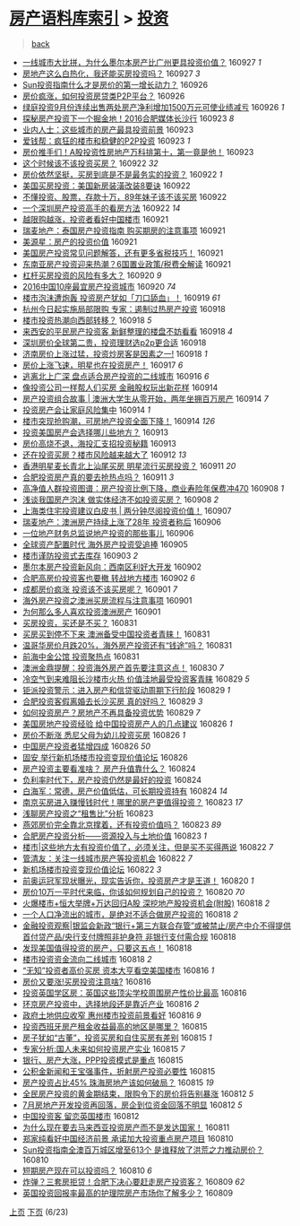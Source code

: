 [房产语料库索引](../../README.md)  > [投资](投资.md)
====
> [back](../README.md)

- [一线城市大比拼，为什么墨尔本房产比广州更具投资价值？](http://jkwz.applinzi.com/ittc/6882581228938593285.html#%E4%B8%80%E7%BA%BF%E5%9F%8E%E5%B8%82%E5%A4%A7%E6%AF%94%E6%8B%BC%EF%BC%8C%E4%B8%BA%E4%BB%80%E4%B9%88%E5%A2%A8%E5%B0%94%E6%9C%AC%E6%88%BF%E4%BA%A7%E6%AF%94%E5%B9%BF%E5%B7%9E%E6%9B%B4%E5%85%B7%E6%8A%95%E8%B5%84%E4%BB%B7%E5%80%BC%EF%BC%9F) 160927 *1* 
- [房地产这么白热化，我还能买房投资吗？](http://jkwz.applinzi.com/ittc/6882441461815051268.html#%E6%88%BF%E5%9C%B0%E4%BA%A7%E8%BF%99%E4%B9%88%E7%99%BD%E7%83%AD%E5%8C%96%EF%BC%8C%E6%88%91%E8%BF%98%E8%83%BD%E4%B9%B0%E6%88%BF%E6%8A%95%E8%B5%84%E5%90%97%EF%BC%9F) 160927 *3* 
- [Sun投资指南什么才是房价的第一增长动力？](http://jkwz.applinzi.com/ittc/6882215476737868804.html#Sun%E6%8A%95%E8%B5%84%E6%8C%87%E5%8D%97%E4%BB%80%E4%B9%88%E6%89%8D%E6%98%AF%E6%88%BF%E4%BB%B7%E7%9A%84%E7%AC%AC%E4%B8%80%E5%A2%9E%E9%95%BF%E5%8A%A8%E5%8A%9B%EF%BC%9F) 160926  
- [房价疯涨，如何投资房贷类P2P平台？](http://jkwz.applinzi.com/ittc/6882100355130721284.html#%E6%88%BF%E4%BB%B7%E7%96%AF%E6%B6%A8%EF%BC%8C%E5%A6%82%E4%BD%95%E6%8A%95%E8%B5%84%E6%88%BF%E8%B4%B7%E7%B1%BBP2P%E5%B9%B3%E5%8F%B0%EF%BC%9F) 160926  
- [绿庭投资9月份连续出售两处房产净利增加1500万元可使业绩减亏](http://jkwz.applinzi.com/ittc/6881992219220771845.html#%E7%BB%BF%E5%BA%AD%E6%8A%95%E8%B5%849%E6%9C%88%E4%BB%BD%E8%BF%9E%E7%BB%AD%E5%87%BA%E5%94%AE%E4%B8%A4%E5%A4%84%E6%88%BF%E4%BA%A7%E5%87%80%E5%88%A9%E5%A2%9E%E5%8A%A01500%E4%B8%87%E5%85%83%E5%8F%AF%E4%BD%BF%E4%B8%9A%E7%BB%A9%E5%87%8F%E4%BA%8F) 160926 *1* 
- [探秘房产投资下一个掘金地！2016合肥媒体长沙行](http://jkwz.applinzi.com/ittc/6881167237376902149.html#%E6%8E%A2%E7%A7%98%E6%88%BF%E4%BA%A7%E6%8A%95%E8%B5%84%E4%B8%8B%E4%B8%80%E4%B8%AA%E6%8E%98%E9%87%91%E5%9C%B0%EF%BC%812016%E5%90%88%E8%82%A5%E5%AA%92%E4%BD%93%E9%95%BF%E6%B2%99%E8%A1%8C) 160923 *8* 
- [业内人士：这些城市的房产最具投资前景](http://jkwz.applinzi.com/ittc/6881128070882264069.html#%E4%B8%9A%E5%86%85%E4%BA%BA%E5%A3%AB%EF%BC%9A%E8%BF%99%E4%BA%9B%E5%9F%8E%E5%B8%82%E7%9A%84%E6%88%BF%E4%BA%A7%E6%9C%80%E5%85%B7%E6%8A%95%E8%B5%84%E5%89%8D%E6%99%AF) 160923  
- [爱钱帮：疯狂的楼市和稳健的P2P投资](http://jkwz.applinzi.com/ittc/6881008857307939844.html#%E7%88%B1%E9%92%B1%E5%B8%AE%EF%BC%9A%E7%96%AF%E7%8B%82%E7%9A%84%E6%A5%BC%E5%B8%82%E5%92%8C%E7%A8%B3%E5%81%A5%E7%9A%84P2P%E6%8A%95%E8%B5%84) 160923 *1* 
- [房价推手们！A股投资性房地产万科排第十，第一竟是他！](http://jkwz.applinzi.com/ittc/6881008656379806724.html#%E6%88%BF%E4%BB%B7%E6%8E%A8%E6%89%8B%E4%BB%AC%EF%BC%81A%E8%82%A1%E6%8A%95%E8%B5%84%E6%80%A7%E6%88%BF%E5%9C%B0%E4%BA%A7%E4%B8%87%E7%A7%91%E6%8E%92%E7%AC%AC%E5%8D%81%EF%BC%8C%E7%AC%AC%E4%B8%80%E7%AB%9F%E6%98%AF%E4%BB%96%EF%BC%81) 160923  
- [这个时候该不该投资买房？](http://jkwz.applinzi.com/ittc/6880768774747194372.html#%E8%BF%99%E4%B8%AA%E6%97%B6%E5%80%99%E8%AF%A5%E4%B8%8D%E8%AF%A5%E6%8A%95%E8%B5%84%E4%B9%B0%E6%88%BF%EF%BC%9F) 160922 *32* 
- [房价依然坚挺，买房到底是不是最务实的投资？](http://jkwz.applinzi.com/ittc/6880729845633385476.html#%E6%88%BF%E4%BB%B7%E4%BE%9D%E7%84%B6%E5%9D%9A%E6%8C%BA%EF%BC%8C%E4%B9%B0%E6%88%BF%E5%88%B0%E5%BA%95%E6%98%AF%E4%B8%8D%E6%98%AF%E6%9C%80%E5%8A%A1%E5%AE%9E%E7%9A%84%E6%8A%95%E8%B5%84%EF%BC%9F) 160922 *1* 
- [美国买房投资：美国新房装潢改装8要诀](http://jkwz.applinzi.com/ittc/6880714921909683205.html#%E7%BE%8E%E5%9B%BD%E4%B9%B0%E6%88%BF%E6%8A%95%E8%B5%84%EF%BC%9A%E7%BE%8E%E5%9B%BD%E6%96%B0%E6%88%BF%E8%A3%85%E6%BD%A2%E6%94%B9%E8%A3%858%E8%A6%81%E8%AF%80) 160922  
- [不懂投资、股票，存款十万，89年妹子该不该买房](http://jkwz.applinzi.com/ittc/6880708568235377669.html#%E4%B8%8D%E6%87%82%E6%8A%95%E8%B5%84%E3%80%81%E8%82%A1%E7%A5%A8%EF%BC%8C%E5%AD%98%E6%AC%BE%E5%8D%81%E4%B8%87%EF%BC%8C89%E5%B9%B4%E5%A6%B9%E5%AD%90%E8%AF%A5%E4%B8%8D%E8%AF%A5%E4%B9%B0%E6%88%BF) 160922  
- [一个深圳房产投资高手的看房方法](http://jkwz.applinzi.com/ittc/6880625755104478213.html#%E4%B8%80%E4%B8%AA%E6%B7%B1%E5%9C%B3%E6%88%BF%E4%BA%A7%E6%8A%95%E8%B5%84%E9%AB%98%E6%89%8B%E7%9A%84%E7%9C%8B%E6%88%BF%E6%96%B9%E6%B3%95) 160922 *14* 
- [越限购越涨，投资者看好中国楼市](http://jkwz.applinzi.com/ittc/6880443886656291845.html#%E8%B6%8A%E9%99%90%E8%B4%AD%E8%B6%8A%E6%B6%A8%EF%BC%8C%E6%8A%95%E8%B5%84%E8%80%85%E7%9C%8B%E5%A5%BD%E4%B8%AD%E5%9B%BD%E6%A5%BC%E5%B8%82) 160921  
- [瑞麦地产：泰国房产投资指南 购买期房的注意事项](http://jkwz.applinzi.com/ittc/6880351290143540229.html#%E7%91%9E%E9%BA%A6%E5%9C%B0%E4%BA%A7%EF%BC%9A%E6%B3%B0%E5%9B%BD%E6%88%BF%E4%BA%A7%E6%8A%95%E8%B5%84%E6%8C%87%E5%8D%97+%E8%B4%AD%E4%B9%B0%E6%9C%9F%E6%88%BF%E7%9A%84%E6%B3%A8%E6%84%8F%E4%BA%8B%E9%A1%B9) 160921  
- [美源星：房产的投资价值](http://jkwz.applinzi.com/ittc/6880343441111778309.html#%E7%BE%8E%E6%BA%90%E6%98%9F%EF%BC%9A%E6%88%BF%E4%BA%A7%E7%9A%84%E6%8A%95%E8%B5%84%E4%BB%B7%E5%80%BC) 160921  
- [美国房产投资常见问题解答，还有更多省税技巧！](http://jkwz.applinzi.com/ittc/6880334632561673220.html#%E7%BE%8E%E5%9B%BD%E6%88%BF%E4%BA%A7%E6%8A%95%E8%B5%84%E5%B8%B8%E8%A7%81%E9%97%AE%E9%A2%98%E8%A7%A3%E7%AD%94%EF%BC%8C%E8%BF%98%E6%9C%89%E6%9B%B4%E5%A4%9A%E7%9C%81%E7%A8%8E%E6%8A%80%E5%B7%A7%EF%BC%81) 160921  
- [东南亚房产投资迎来热潮？6国置业政策/税费全解读](http://jkwz.applinzi.com/ittc/6880242224482223109.html#%E4%B8%9C%E5%8D%97%E4%BA%9A%E6%88%BF%E4%BA%A7%E6%8A%95%E8%B5%84%E8%BF%8E%E6%9D%A5%E7%83%AD%E6%BD%AE%EF%BC%9F6%E5%9B%BD%E7%BD%AE%E4%B8%9A%E6%94%BF%E7%AD%96%2F%E7%A8%8E%E8%B4%B9%E5%85%A8%E8%A7%A3%E8%AF%BB) 160921  
- [杠杆买房投资的风险有多大？](http://jkwz.applinzi.com/ittc/6880047531014226949.html#%E6%9D%A0%E6%9D%86%E4%B9%B0%E6%88%BF%E6%8A%95%E8%B5%84%E7%9A%84%E9%A3%8E%E9%99%A9%E6%9C%89%E5%A4%9A%E5%A4%A7%EF%BC%9F) 160920 *9* 
- [2016中国10座最宜房产投资城市](http://jkwz.applinzi.com/ittc/6879947635506562053.html#2016%E4%B8%AD%E5%9B%BD10%E5%BA%A7%E6%9C%80%E5%AE%9C%E6%88%BF%E4%BA%A7%E6%8A%95%E8%B5%84%E5%9F%8E%E5%B8%82) 160920 *74* 
- [楼市泡沬遭炮轰 投资房产犹如「刀口舔血」！](http://jkwz.applinzi.com/ittc/6878090603035886596.html#%E6%A5%BC%E5%B8%82%E6%B3%A1%E6%B2%AC%E9%81%AD%E7%82%AE%E8%BD%B0+%E6%8A%95%E8%B5%84%E6%88%BF%E4%BA%A7%E7%8A%B9%E5%A6%82%E3%80%8C%E5%88%80%E5%8F%A3%E8%88%94%E8%A1%80%E3%80%8D%EF%BC%81) 160919 *61* 
- [杭州今日起实施局部限购 专家：遏制过热房产投资](http://jkwz.applinzi.com/ittc/6879264514683438084.html#%E6%9D%AD%E5%B7%9E%E4%BB%8A%E6%97%A5%E8%B5%B7%E5%AE%9E%E6%96%BD%E5%B1%80%E9%83%A8%E9%99%90%E8%B4%AD+%E4%B8%93%E5%AE%B6%EF%BC%9A%E9%81%8F%E5%88%B6%E8%BF%87%E7%83%AD%E6%88%BF%E4%BA%A7%E6%8A%95%E8%B5%84) 160918  
- [楼市投资热潮向西部转移？](http://jkwz.applinzi.com/ittc/6879258357457748996.html#%E6%A5%BC%E5%B8%82%E6%8A%95%E8%B5%84%E7%83%AD%E6%BD%AE%E5%90%91%E8%A5%BF%E9%83%A8%E8%BD%AC%E7%A7%BB%EF%BC%9F) 160918 *5* 
- [来西安的平民房产投资客 新鲜整理的楼盘不妨看看](http://jkwz.applinzi.com/ittc/6879248214510797828.html#%E6%9D%A5%E8%A5%BF%E5%AE%89%E7%9A%84%E5%B9%B3%E6%B0%91%E6%88%BF%E4%BA%A7%E6%8A%95%E8%B5%84%E5%AE%A2+%E6%96%B0%E9%B2%9C%E6%95%B4%E7%90%86%E7%9A%84%E6%A5%BC%E7%9B%98%E4%B8%8D%E5%A6%A8%E7%9C%8B%E7%9C%8B) 160918 *4* 
- [深圳房价全球第二贵，投资理财选p2p更合适](http://jkwz.applinzi.com/ittc/6879202098616468485.html#%E6%B7%B1%E5%9C%B3%E6%88%BF%E4%BB%B7%E5%85%A8%E7%90%83%E7%AC%AC%E4%BA%8C%E8%B4%B5%EF%BC%8C%E6%8A%95%E8%B5%84%E7%90%86%E8%B4%A2%E9%80%89p2p%E6%9B%B4%E5%90%88%E9%80%82) 160918  
- [济南房价上涨过猛，投资炒房客是因素之一!](http://jkwz.applinzi.com/ittc/6879129359494939652.html#%E6%B5%8E%E5%8D%97%E6%88%BF%E4%BB%B7%E4%B8%8A%E6%B6%A8%E8%BF%87%E7%8C%9B%EF%BC%8C%E6%8A%95%E8%B5%84%E7%82%92%E6%88%BF%E5%AE%A2%E6%98%AF%E5%9B%A0%E7%B4%A0%E4%B9%8B%E4%B8%80%21) 160918 *1* 
- [房价上涨飞速，明星也在投资房产！](http://jkwz.applinzi.com/ittc/6878855352963040260.html#%E6%88%BF%E4%BB%B7%E4%B8%8A%E6%B6%A8%E9%A3%9E%E9%80%9F%EF%BC%8C%E6%98%8E%E6%98%9F%E4%B9%9F%E5%9C%A8%E6%8A%95%E8%B5%84%E6%88%BF%E4%BA%A7%EF%BC%81) 160917 *6* 
- [逃离北上广深 盘点适合房产投资的二线城市](http://jkwz.applinzi.com/ittc/6878555815480394756.html#%E9%80%83%E7%A6%BB%E5%8C%97%E4%B8%8A%E5%B9%BF%E6%B7%B1+%E7%9B%98%E7%82%B9%E9%80%82%E5%90%88%E6%88%BF%E4%BA%A7%E6%8A%95%E8%B5%84%E7%9A%84%E4%BA%8C%E7%BA%BF%E5%9F%8E%E5%B8%82) 160916 *6* 
- [像投资公司一样帮人们买房  金融股权玩出新花样](http://jkwz.applinzi.com/ittc/6877746824818983941.html#%E5%83%8F%E6%8A%95%E8%B5%84%E5%85%AC%E5%8F%B8%E4%B8%80%E6%A0%B7%E5%B8%AE%E4%BA%BA%E4%BB%AC%E4%B9%B0%E6%88%BF++%E9%87%91%E8%9E%8D%E8%82%A1%E6%9D%83%E7%8E%A9%E5%87%BA%E6%96%B0%E8%8A%B1%E6%A0%B7) 160914  
- [房产投资组合故事 | 澳洲大学生从零开始，两年坐拥百万房产](http://jkwz.applinzi.com/ittc/6877705691002831877.html#%E6%88%BF%E4%BA%A7%E6%8A%95%E8%B5%84%E7%BB%84%E5%90%88%E6%95%85%E4%BA%8B+%7C+%E6%BE%B3%E6%B4%B2%E5%A4%A7%E5%AD%A6%E7%94%9F%E4%BB%8E%E9%9B%B6%E5%BC%80%E5%A7%8B%EF%BC%8C%E4%B8%A4%E5%B9%B4%E5%9D%90%E6%8B%A5%E7%99%BE%E4%B8%87%E6%88%BF%E4%BA%A7) 160914 *7* 
- [投资房产会让家庭风险集中](http://jkwz.applinzi.com/ittc/6877589664524928004.html#%E6%8A%95%E8%B5%84%E6%88%BF%E4%BA%A7%E4%BC%9A%E8%AE%A9%E5%AE%B6%E5%BA%AD%E9%A3%8E%E9%99%A9%E9%9B%86%E4%B8%AD) 160914 *1* 
- [楼市突现抢购潮，可房地产投资全面下降！](http://jkwz.applinzi.com/ittc/6877605315817767941.html#%E6%A5%BC%E5%B8%82%E7%AA%81%E7%8E%B0%E6%8A%A2%E8%B4%AD%E6%BD%AE%EF%BC%8C%E5%8F%AF%E6%88%BF%E5%9C%B0%E4%BA%A7%E6%8A%95%E8%B5%84%E5%85%A8%E9%9D%A2%E4%B8%8B%E9%99%8D%EF%BC%81) 160914 *126* 
- [投资美国房产会选择哪儿些地方？](http://jkwz.applinzi.com/ittc/6877367112389100549.html#%E6%8A%95%E8%B5%84%E7%BE%8E%E5%9B%BD%E6%88%BF%E4%BA%A7%E4%BC%9A%E9%80%89%E6%8B%A9%E5%93%AA%E5%84%BF%E4%BA%9B%E5%9C%B0%E6%96%B9%EF%BC%9F) 160913  
- [房价高烧不退，海投汇支招投资秘籍](http://jkwz.applinzi.com/ittc/6877291370556949509.html#%E6%88%BF%E4%BB%B7%E9%AB%98%E7%83%A7%E4%B8%8D%E9%80%80%EF%BC%8C%E6%B5%B7%E6%8A%95%E6%B1%87%E6%94%AF%E6%8B%9B%E6%8A%95%E8%B5%84%E7%A7%98%E7%B1%8D) 160913  
- [还在投资买房？楼市风险越来越大了](http://jkwz.applinzi.com/ittc/6877042837035680773.html#%E8%BF%98%E5%9C%A8%E6%8A%95%E8%B5%84%E4%B9%B0%E6%88%BF%EF%BC%9F%E6%A5%BC%E5%B8%82%E9%A3%8E%E9%99%A9%E8%B6%8A%E6%9D%A5%E8%B6%8A%E5%A4%A7%E4%BA%86) 160912 *13* 
- [香港明星麦长青北上汕尾买房 明星流行买房投资？](http://jkwz.applinzi.com/ittc/6876710518882042884.html#%E9%A6%99%E6%B8%AF%E6%98%8E%E6%98%9F%E9%BA%A6%E9%95%BF%E9%9D%92%E5%8C%97%E4%B8%8A%E6%B1%95%E5%B0%BE%E4%B9%B0%E6%88%BF+%E6%98%8E%E6%98%9F%E6%B5%81%E8%A1%8C%E4%B9%B0%E6%88%BF%E6%8A%95%E8%B5%84%EF%BC%9F) 160911 *20* 
- [合肥投资房产真的要去抢热点吗？](http://jkwz.applinzi.com/ittc/6876316843211490309.html#%E5%90%88%E8%82%A5%E6%8A%95%E8%B5%84%E6%88%BF%E4%BA%A7%E7%9C%9F%E7%9A%84%E8%A6%81%E5%8E%BB%E6%8A%A2%E7%83%AD%E7%82%B9%E5%90%97%EF%BC%9F) 160911 *3* 
- [高净值人群投资图谱：房产投资比例下降，商业寿险年保费冲470](http://jkwz.applinzi.com/ittc/6875460008304706565.html#%E9%AB%98%E5%87%80%E5%80%BC%E4%BA%BA%E7%BE%A4%E6%8A%95%E8%B5%84%E5%9B%BE%E8%B0%B1%EF%BC%9A%E6%88%BF%E4%BA%A7%E6%8A%95%E8%B5%84%E6%AF%94%E4%BE%8B%E4%B8%8B%E9%99%8D%EF%BC%8C%E5%95%86%E4%B8%9A%E5%AF%BF%E9%99%A9%E5%B9%B4%E4%BF%9D%E8%B4%B9%E5%86%B2470) 160908 *1* 
- [浅谈我国房产泡沫 做实体经济不如投资买房？](http://jkwz.applinzi.com/ittc/6875415029549106180.html#%E6%B5%85%E8%B0%88%E6%88%91%E5%9B%BD%E6%88%BF%E4%BA%A7%E6%B3%A1%E6%B2%AB+%E5%81%9A%E5%AE%9E%E4%BD%93%E7%BB%8F%E6%B5%8E%E4%B8%8D%E5%A6%82%E6%8A%95%E8%B5%84%E4%B9%B0%E6%88%BF%EF%BC%9F) 160908 *2* 
- [上海类住宅投资建议白皮书 | 两分钟尽阅投资价值！](http://jkwz.applinzi.com/ittc/6875235493092000773.html#%E4%B8%8A%E6%B5%B7%E7%B1%BB%E4%BD%8F%E5%AE%85%E6%8A%95%E8%B5%84%E5%BB%BA%E8%AE%AE%E7%99%BD%E7%9A%AE%E4%B9%A6+%7C+%E4%B8%A4%E5%88%86%E9%92%9F%E5%B0%BD%E9%98%85%E6%8A%95%E8%B5%84%E4%BB%B7%E5%80%BC%EF%BC%81) 160907  
- [瑞麦地产：澳洲房产持续上涨了28年 投资者称后](http://jkwz.applinzi.com/ittc/6874781993191080964.html#%E7%91%9E%E9%BA%A6%E5%9C%B0%E4%BA%A7%EF%BC%9A%E6%BE%B3%E6%B4%B2%E6%88%BF%E4%BA%A7%E6%8C%81%E7%BB%AD%E4%B8%8A%E6%B6%A8%E4%BA%8628%E5%B9%B4+%E6%8A%95%E8%B5%84%E8%80%85%E7%A7%B0%E5%90%8E) 160906  
- [一位地产财务总监说地产投资的那些事儿](http://jkwz.applinzi.com/ittc/6874696891446592517.html#%E4%B8%80%E4%BD%8D%E5%9C%B0%E4%BA%A7%E8%B4%A2%E5%8A%A1%E6%80%BB%E7%9B%91%E8%AF%B4%E5%9C%B0%E4%BA%A7%E6%8A%95%E8%B5%84%E7%9A%84%E9%82%A3%E4%BA%9B%E4%BA%8B%E5%84%BF) 160906  
- [全球资产配置时代 海外房产投资受追捧](http://jkwz.applinzi.com/ittc/6874429356235031557.html#%E5%85%A8%E7%90%83%E8%B5%84%E4%BA%A7%E9%85%8D%E7%BD%AE%E6%97%B6%E4%BB%A3+%E6%B5%B7%E5%A4%96%E6%88%BF%E4%BA%A7%E6%8A%95%E8%B5%84%E5%8F%97%E8%BF%BD%E6%8D%A7) 160905  
- [楼市谨防投资式去库存](http://jkwz.applinzi.com/ittc/6873358755252667397.html#%E6%A5%BC%E5%B8%82%E8%B0%A8%E9%98%B2%E6%8A%95%E8%B5%84%E5%BC%8F%E5%8E%BB%E5%BA%93%E5%AD%98) 160903 *2* 
- [墨尔本房产投资新风向：西南区利好大开发](http://jkwz.applinzi.com/ittc/6873209769380283396.html#%E5%A2%A8%E5%B0%94%E6%9C%AC%E6%88%BF%E4%BA%A7%E6%8A%95%E8%B5%84%E6%96%B0%E9%A3%8E%E5%90%91%EF%BC%9A%E8%A5%BF%E5%8D%97%E5%8C%BA%E5%88%A9%E5%A5%BD%E5%A4%A7%E5%BC%80%E5%8F%91) 160902  
- [合肥高房价投资客也要撤 转战地方楼市](http://jkwz.applinzi.com/ittc/6873183836128674820.html#%E5%90%88%E8%82%A5%E9%AB%98%E6%88%BF%E4%BB%B7%E6%8A%95%E8%B5%84%E5%AE%A2%E4%B9%9F%E8%A6%81%E6%92%A4+%E8%BD%AC%E6%88%98%E5%9C%B0%E6%96%B9%E6%A5%BC%E5%B8%82) 160902 *6* 
- [成都房价疯涨 投资该不该买房呢？](http://jkwz.applinzi.com/ittc/6872916335020999685.html#%E6%88%90%E9%83%BD%E6%88%BF%E4%BB%B7%E7%96%AF%E6%B6%A8+%E6%8A%95%E8%B5%84%E8%AF%A5%E4%B8%8D%E8%AF%A5%E4%B9%B0%E6%88%BF%E5%91%A2%EF%BC%9F) 160901 *7* 
- [海外房产投资之澳洲买房流程与注意事项](http://jkwz.applinzi.com/ittc/6872911890216387589.html#%E6%B5%B7%E5%A4%96%E6%88%BF%E4%BA%A7%E6%8A%95%E8%B5%84%E4%B9%8B%E6%BE%B3%E6%B4%B2%E4%B9%B0%E6%88%BF%E6%B5%81%E7%A8%8B%E4%B8%8E%E6%B3%A8%E6%84%8F%E4%BA%8B%E9%A1%B9) 160901  
- [为何那么多人喜欢投资澳洲房产](http://jkwz.applinzi.com/ittc/6872865500379481092.html#%E4%B8%BA%E4%BD%95%E9%82%A3%E4%B9%88%E5%A4%9A%E4%BA%BA%E5%96%9C%E6%AC%A2%E6%8A%95%E8%B5%84%E6%BE%B3%E6%B4%B2%E6%88%BF%E4%BA%A7) 160901  
- [买房投资，买还是不买？](http://jkwz.applinzi.com/ittc/6872574847699387397.html#%E4%B9%B0%E6%88%BF%E6%8A%95%E8%B5%84%EF%BC%8C%E4%B9%B0%E8%BF%98%E6%98%AF%E4%B8%8D%E4%B9%B0%EF%BC%9F) 160831  
- [买房买到停不下来 澳洲备受中国投资者青睐！](http://jkwz.applinzi.com/ittc/6872543343699035141.html#%E4%B9%B0%E6%88%BF%E4%B9%B0%E5%88%B0%E5%81%9C%E4%B8%8D%E4%B8%8B%E6%9D%A5+%E6%BE%B3%E6%B4%B2%E5%A4%87%E5%8F%97%E4%B8%AD%E5%9B%BD%E6%8A%95%E8%B5%84%E8%80%85%E9%9D%92%E7%9D%90%EF%BC%81) 160831  
- [温哥华房价月跌20%，海外房产投资还有“钱途”吗？](http://jkwz.applinzi.com/ittc/6872528859320288261.html#%E6%B8%A9%E5%93%A5%E5%8D%8E%E6%88%BF%E4%BB%B7%E6%9C%88%E8%B7%8C20%25%EF%BC%8C%E6%B5%B7%E5%A4%96%E6%88%BF%E4%BA%A7%E6%8A%95%E8%B5%84%E8%BF%98%E6%9C%89%E2%80%9C%E9%92%B1%E9%80%94%E2%80%9D%E5%90%97%EF%BC%9F) 160831  
- [前海中金公馆 投资聚热点](http://jkwz.applinzi.com/ittc/6872442972595028997.html#%E5%89%8D%E6%B5%B7%E4%B8%AD%E9%87%91%E5%85%AC%E9%A6%86+%E6%8A%95%E8%B5%84%E8%81%9A%E7%83%AD%E7%82%B9) 160831  
- [澳洲金鼎提醒：投资海外房产首先要注意这点！](http://jkwz.applinzi.com/ittc/6872210131500139524.html#%E6%BE%B3%E6%B4%B2%E9%87%91%E9%BC%8E%E6%8F%90%E9%86%92%EF%BC%9A%E6%8A%95%E8%B5%84%E6%B5%B7%E5%A4%96%E6%88%BF%E4%BA%A7%E9%A6%96%E5%85%88%E8%A6%81%E6%B3%A8%E6%84%8F%E8%BF%99%E7%82%B9%EF%BC%81) 160830 *7* 
- [冷空气到来难阻长沙楼市火热 价值洼地最受投资客青睐](http://jkwz.applinzi.com/ittc/6871808089166185476.html#%E5%86%B7%E7%A9%BA%E6%B0%94%E5%88%B0%E6%9D%A5%E9%9A%BE%E9%98%BB%E9%95%BF%E6%B2%99%E6%A5%BC%E5%B8%82%E7%81%AB%E7%83%AD+%E4%BB%B7%E5%80%BC%E6%B4%BC%E5%9C%B0%E6%9C%80%E5%8F%97%E6%8A%95%E8%B5%84%E5%AE%A2%E9%9D%92%E7%9D%90) 160829 *5* 
- [钜派投资警示：进入房产和信贷驱动周期下行阶段](http://jkwz.applinzi.com/ittc/6871787229864788996.html#%E9%92%9C%E6%B4%BE%E6%8A%95%E8%B5%84%E8%AD%A6%E7%A4%BA%EF%BC%9A%E8%BF%9B%E5%85%A5%E6%88%BF%E4%BA%A7%E5%92%8C%E4%BF%A1%E8%B4%B7%E9%A9%B1%E5%8A%A8%E5%91%A8%E6%9C%9F%E4%B8%8B%E8%A1%8C%E9%98%B6%E6%AE%B5) 160829 *1* 
- [合肥投资客假离婚去长沙买房 真的好吗？](http://jkwz.applinzi.com/ittc/6871728899834250245.html#%E5%90%88%E8%82%A5%E6%8A%95%E8%B5%84%E5%AE%A2%E5%81%87%E7%A6%BB%E5%A9%9A%E5%8E%BB%E9%95%BF%E6%B2%99%E4%B9%B0%E6%88%BF+%E7%9C%9F%E7%9A%84%E5%A5%BD%E5%90%97%EF%BC%9F) 160829 *3* 
- [如何投资房产？房地产不再具备投资优势](http://jkwz.applinzi.com/ittc/6871718723915875333.html#%E5%A6%82%E4%BD%95%E6%8A%95%E8%B5%84%E6%88%BF%E4%BA%A7%EF%BC%9F%E6%88%BF%E5%9C%B0%E4%BA%A7%E4%B8%8D%E5%86%8D%E5%85%B7%E5%A4%87%E6%8A%95%E8%B5%84%E4%BC%98%E5%8A%BF) 160829 *7* 
- [美国房地产投资经验 给中国投资房产人的几点建议](http://jkwz.applinzi.com/ittc/6870674036383826948.html#%E7%BE%8E%E5%9B%BD%E6%88%BF%E5%9C%B0%E4%BA%A7%E6%8A%95%E8%B5%84%E7%BB%8F%E9%AA%8C+%E7%BB%99%E4%B8%AD%E5%9B%BD%E6%8A%95%E8%B5%84%E6%88%BF%E4%BA%A7%E4%BA%BA%E7%9A%84%E5%87%A0%E7%82%B9%E5%BB%BA%E8%AE%AE) 160826 *1* 
- [房价不断涨 悉尼父母为幼儿投资买房](http://jkwz.applinzi.com/ittc/6870675103800624132.html#%E6%88%BF%E4%BB%B7%E4%B8%8D%E6%96%AD%E6%B6%A8+%E6%82%89%E5%B0%BC%E7%88%B6%E6%AF%8D%E4%B8%BA%E5%B9%BC%E5%84%BF%E6%8A%95%E8%B5%84%E4%B9%B0%E6%88%BF) 160826 *1* 
- [中国房产投资者猛增四成](http://jkwz.applinzi.com/ittc/6870555787314856964.html#%E4%B8%AD%E5%9B%BD%E6%88%BF%E4%BA%A7%E6%8A%95%E8%B5%84%E8%80%85%E7%8C%9B%E5%A2%9E%E5%9B%9B%E6%88%90) 160826 *50* 
- [固安 举行新机场楼市投资变现价值论坛](http://jkwz.applinzi.com/ittc/6870503553449329669.html#%E5%9B%BA%E5%AE%89+%E4%B8%BE%E8%A1%8C%E6%96%B0%E6%9C%BA%E5%9C%BA%E6%A5%BC%E5%B8%82%E6%8A%95%E8%B5%84%E5%8F%98%E7%8E%B0%E4%BB%B7%E5%80%BC%E8%AE%BA%E5%9D%9B) 160826  
- [房产投资主要看准啥？ 房产升值靠什么？](http://jkwz.applinzi.com/ittc/6870058038463038468.html#%E6%88%BF%E4%BA%A7%E6%8A%95%E8%B5%84%E4%B8%BB%E8%A6%81%E7%9C%8B%E5%87%86%E5%95%A5%EF%BC%9F+%E6%88%BF%E4%BA%A7%E5%8D%87%E5%80%BC%E9%9D%A0%E4%BB%80%E4%B9%88%EF%BC%9F) 160824  
- [负利率时代下，房产投资仍然是最好的投资](http://jkwz.applinzi.com/ittc/6869974855285474309.html#%E8%B4%9F%E5%88%A9%E7%8E%87%E6%97%B6%E4%BB%A3%E4%B8%8B%EF%BC%8C%E6%88%BF%E4%BA%A7%E6%8A%95%E8%B5%84%E4%BB%8D%E7%84%B6%E6%98%AF%E6%9C%80%E5%A5%BD%E7%9A%84%E6%8A%95%E8%B5%84) 160824  
- [白海军：常德，房产价值低估，可长期投资持有](http://jkwz.applinzi.com/ittc/6869949682859639813.html#%E7%99%BD%E6%B5%B7%E5%86%9B%EF%BC%9A%E5%B8%B8%E5%BE%B7%EF%BC%8C%E6%88%BF%E4%BA%A7%E4%BB%B7%E5%80%BC%E4%BD%8E%E4%BC%B0%EF%BC%8C%E5%8F%AF%E9%95%BF%E6%9C%9F%E6%8A%95%E8%B5%84%E6%8C%81%E6%9C%89) 160824 *14* 
- [南京买房进入赚慢钱时代！哪里的房产更值得投资？](http://jkwz.applinzi.com/ittc/6869659032591270916.html#%E5%8D%97%E4%BA%AC%E4%B9%B0%E6%88%BF%E8%BF%9B%E5%85%A5%E8%B5%9A%E6%85%A2%E9%92%B1%E6%97%B6%E4%BB%A3%EF%BC%81%E5%93%AA%E9%87%8C%E7%9A%84%E6%88%BF%E4%BA%A7%E6%9B%B4%E5%80%BC%E5%BE%97%E6%8A%95%E8%B5%84%EF%BC%9F) 160823 *17* 
- [浅聊房产投资之“租售比”分析](http://jkwz.applinzi.com/ittc/6869520720073327621.html#%E6%B5%85%E8%81%8A%E6%88%BF%E4%BA%A7%E6%8A%95%E8%B5%84%E4%B9%8B%E2%80%9C%E7%A7%9F%E5%94%AE%E6%AF%94%E2%80%9D%E5%88%86%E6%9E%90) 160823  
- [燕郊房价完全靠北京撑着，还有投资价值吗？](http://jkwz.applinzi.com/ittc/6869244641039352837.html#%E7%87%95%E9%83%8A%E6%88%BF%E4%BB%B7%E5%AE%8C%E5%85%A8%E9%9D%A0%E5%8C%97%E4%BA%AC%E6%92%91%E7%9D%80%EF%BC%8C%E8%BF%98%E6%9C%89%E6%8A%95%E8%B5%84%E4%BB%B7%E5%80%BC%E5%90%97%EF%BC%9F) 160823 *89* 
- [合肥房产投资分析——资源投入与土地价值](http://jkwz.applinzi.com/ittc/6869463692055413765.html#%E5%90%88%E8%82%A5%E6%88%BF%E4%BA%A7%E6%8A%95%E8%B5%84%E5%88%86%E6%9E%90%E2%80%94%E2%80%94%E8%B5%84%E6%BA%90%E6%8A%95%E5%85%A5%E4%B8%8E%E5%9C%9F%E5%9C%B0%E4%BB%B7%E5%80%BC) 160823 *1* 
- [楼市|这些地方太有投资价值了，必须关注，但是买不买得两说](http://jkwz.applinzi.com/ittc/6869224980134495237.html#%E6%A5%BC%E5%B8%82%7C%E8%BF%99%E4%BA%9B%E5%9C%B0%E6%96%B9%E5%A4%AA%E6%9C%89%E6%8A%95%E8%B5%84%E4%BB%B7%E5%80%BC%E4%BA%86%EF%BC%8C%E5%BF%85%E9%A1%BB%E5%85%B3%E6%B3%A8%EF%BC%8C%E4%BD%86%E6%98%AF%E4%B9%B0%E4%B8%8D%E4%B9%B0%E5%BE%97%E4%B8%A4%E8%AF%B4) 160822 *7* 
- [管清友：关注一线城市房产等投资机会](http://jkwz.applinzi.com/ittc/6869192388416898053.html#%E7%AE%A1%E6%B8%85%E5%8F%8B%EF%BC%9A%E5%85%B3%E6%B3%A8%E4%B8%80%E7%BA%BF%E5%9F%8E%E5%B8%82%E6%88%BF%E4%BA%A7%E7%AD%89%E6%8A%95%E8%B5%84%E6%9C%BA%E4%BC%9A) 160822 *7* 
- [新机场楼市投资变现价值论坛](http://jkwz.applinzi.com/ittc/6869107358525031429.html#%E6%96%B0%E6%9C%BA%E5%9C%BA%E6%A5%BC%E5%B8%82%E6%8A%95%E8%B5%84%E5%8F%98%E7%8E%B0%E4%BB%B7%E5%80%BC%E8%AE%BA%E5%9D%9B) 160822 *3* 
- [前奥运冠军现状曝光，现实告诉你，投资房产才是王道！](http://jkwz.applinzi.com/ittc/6868473391484503044.html#%E5%89%8D%E5%A5%A5%E8%BF%90%E5%86%A0%E5%86%9B%E7%8E%B0%E7%8A%B6%E6%9B%9D%E5%85%89%EF%BC%8C%E7%8E%B0%E5%AE%9E%E5%91%8A%E8%AF%89%E4%BD%A0%EF%BC%8C%E6%8A%95%E8%B5%84%E6%88%BF%E4%BA%A7%E6%89%8D%E6%98%AF%E7%8E%8B%E9%81%93%EF%BC%81) 160820 *1* 
- [房价10万一平时代来临，你该如何规划自己的投资？](http://jkwz.applinzi.com/ittc/6867745409602159621.html#%E6%88%BF%E4%BB%B710%E4%B8%87%E4%B8%80%E5%B9%B3%E6%97%B6%E4%BB%A3%E6%9D%A5%E4%B8%B4%EF%BC%8C%E4%BD%A0%E8%AF%A5%E5%A6%82%E4%BD%95%E8%A7%84%E5%88%92%E8%87%AA%E5%B7%B1%E7%9A%84%E6%8A%95%E8%B5%84%EF%BC%9F) 160820 *70* 
- [火爆楼市+恒大举牌+万达回归A股 深挖地产股投资机会(附股)](http://jkwz.applinzi.com/ittc/6867763653180392453.html#%E7%81%AB%E7%88%86%E6%A5%BC%E5%B8%82%2B%E6%81%92%E5%A4%A7%E4%B8%BE%E7%89%8C%2B%E4%B8%87%E8%BE%BE%E5%9B%9E%E5%BD%92A%E8%82%A1+%E6%B7%B1%E6%8C%96%E5%9C%B0%E4%BA%A7%E8%82%A1%E6%8A%95%E8%B5%84%E6%9C%BA%E4%BC%9A%28%E9%99%84%E8%82%A1%29) 160818 *2* 
- [一个人口净流出的城市，是绝对不适合做房产投资的](http://jkwz.applinzi.com/ittc/6867654789898437636.html#%E4%B8%80%E4%B8%AA%E4%BA%BA%E5%8F%A3%E5%87%80%E6%B5%81%E5%87%BA%E7%9A%84%E5%9F%8E%E5%B8%82%EF%BC%8C%E6%98%AF%E7%BB%9D%E5%AF%B9%E4%B8%8D%E9%80%82%E5%90%88%E5%81%9A%E6%88%BF%E4%BA%A7%E6%8A%95%E8%B5%84%E7%9A%84) 160818 *2* 
- [金融投资观察|银监会新政“银行+第三方联合存管”或被禁止/房产中介不得提供首付贷产品/央行支付牌照非护身符 非银行支付需合规](http://jkwz.applinzi.com/ittc/6867634366573970436.html#%E9%87%91%E8%9E%8D%E6%8A%95%E8%B5%84%E8%A7%82%E5%AF%9F%7C%E9%93%B6%E7%9B%91%E4%BC%9A%E6%96%B0%E6%94%BF%E2%80%9C%E9%93%B6%E8%A1%8C%2B%E7%AC%AC%E4%B8%89%E6%96%B9%E8%81%94%E5%90%88%E5%AD%98%E7%AE%A1%E2%80%9D%E6%88%96%E8%A2%AB%E7%A6%81%E6%AD%A2%2F%E6%88%BF%E4%BA%A7%E4%B8%AD%E4%BB%8B%E4%B8%8D%E5%BE%97%E6%8F%90%E4%BE%9B%E9%A6%96%E4%BB%98%E8%B4%B7%E4%BA%A7%E5%93%81%2F%E5%A4%AE%E8%A1%8C%E6%94%AF%E4%BB%98%E7%89%8C%E7%85%A7%E9%9D%9E%E6%8A%A4%E8%BA%AB%E7%AC%A6+%E9%9D%9E%E9%93%B6%E8%A1%8C%E6%94%AF%E4%BB%98%E9%9C%80%E5%90%88%E8%A7%84) 160818  
- [发现美国值得投资的房产，只要这五点！](http://jkwz.applinzi.com/ittc/6867613745353851908.html#%E5%8F%91%E7%8E%B0%E7%BE%8E%E5%9B%BD%E5%80%BC%E5%BE%97%E6%8A%95%E8%B5%84%E7%9A%84%E6%88%BF%E4%BA%A7%EF%BC%8C%E5%8F%AA%E8%A6%81%E8%BF%99%E4%BA%94%E7%82%B9%EF%BC%81) 160818  
- [楼市投资资金流向二线城市](http://jkwz.applinzi.com/ittc/6867512814205404164.html#%E6%A5%BC%E5%B8%82%E6%8A%95%E8%B5%84%E8%B5%84%E9%87%91%E6%B5%81%E5%90%91%E4%BA%8C%E7%BA%BF%E5%9F%8E%E5%B8%82) 160818 *2* 
- [“无知”投资者高价买房 资本大亨看空美国楼市](http://jkwz.applinzi.com/ittc/6867070014972232708.html#%E2%80%9C%E6%97%A0%E7%9F%A5%E2%80%9D%E6%8A%95%E8%B5%84%E8%80%85%E9%AB%98%E4%BB%B7%E4%B9%B0%E6%88%BF+%E8%B5%84%E6%9C%AC%E5%A4%A7%E4%BA%A8%E7%9C%8B%E7%A9%BA%E7%BE%8E%E5%9B%BD%E6%A5%BC%E5%B8%82) 160816 *1* 
- [房价又要涨!买房投资注意啥?](http://jkwz.applinzi.com/ittc/6867002239981454340.html#%E6%88%BF%E4%BB%B7%E5%8F%88%E8%A6%81%E6%B6%A8%21%E4%B9%B0%E6%88%BF%E6%8A%95%E8%B5%84%E6%B3%A8%E6%84%8F%E5%95%A5%3F) 160816  
- [投资英国学区房：英国这些顶尖学校周围房产性价比最高](http://jkwz.applinzi.com/ittc/6866970665982362629.html#%E6%8A%95%E8%B5%84%E8%8B%B1%E5%9B%BD%E5%AD%A6%E5%8C%BA%E6%88%BF%EF%BC%9A%E8%8B%B1%E5%9B%BD%E8%BF%99%E4%BA%9B%E9%A1%B6%E5%B0%96%E5%AD%A6%E6%A0%A1%E5%91%A8%E5%9B%B4%E6%88%BF%E4%BA%A7%E6%80%A7%E4%BB%B7%E6%AF%94%E6%9C%80%E9%AB%98) 160816  
- [环京房产投资中，选择地段还是靠近产业](http://jkwz.applinzi.com/ittc/6866894718767744004.html#%E7%8E%AF%E4%BA%AC%E6%88%BF%E4%BA%A7%E6%8A%95%E8%B5%84%E4%B8%AD%EF%BC%8C%E9%80%89%E6%8B%A9%E5%9C%B0%E6%AE%B5%E8%BF%98%E6%98%AF%E9%9D%A0%E8%BF%91%E4%BA%A7%E4%B8%9A) 160816 *2* 
- [政府土地供应收窄 惠州楼市投资前景看好](http://jkwz.applinzi.com/ittc/6866882063130690565.html#%E6%94%BF%E5%BA%9C%E5%9C%9F%E5%9C%B0%E4%BE%9B%E5%BA%94%E6%94%B6%E7%AA%84+%E6%83%A0%E5%B7%9E%E6%A5%BC%E5%B8%82%E6%8A%95%E8%B5%84%E5%89%8D%E6%99%AF%E7%9C%8B%E5%A5%BD) 160816 *9* 
- [投资西班牙房产租金收益最高的地区是哪里？](http://jkwz.applinzi.com/ittc/6866632567029236740.html#%E6%8A%95%E8%B5%84%E8%A5%BF%E7%8F%AD%E7%89%99%E6%88%BF%E4%BA%A7%E7%A7%9F%E9%87%91%E6%94%B6%E7%9B%8A%E6%9C%80%E9%AB%98%E7%9A%84%E5%9C%B0%E5%8C%BA%E6%98%AF%E5%93%AA%E9%87%8C%EF%BC%9F) 160815  
- [房子犹如“古董”，投资买房和自住买房有差别](http://jkwz.applinzi.com/ittc/6866614819473589252.html#%E6%88%BF%E5%AD%90%E7%8A%B9%E5%A6%82%E2%80%9C%E5%8F%A4%E8%91%A3%E2%80%9D%EF%BC%8C%E6%8A%95%E8%B5%84%E4%B9%B0%E6%88%BF%E5%92%8C%E8%87%AA%E4%BD%8F%E4%B9%B0%E6%88%BF%E6%9C%89%E5%B7%AE%E5%88%AB) 160815 *1* 
- [专家分析:国人未来如何投资房产实业](http://jkwz.applinzi.com/ittc/6866595560383054853.html#%E4%B8%93%E5%AE%B6%E5%88%86%E6%9E%90%3A%E5%9B%BD%E4%BA%BA%E6%9C%AA%E6%9D%A5%E5%A6%82%E4%BD%95%E6%8A%95%E8%B5%84%E6%88%BF%E4%BA%A7%E5%AE%9E%E4%B8%9A) 160815 *7* 
- [银行、房产大涨，PPP投资模式是重点](http://jkwz.applinzi.com/ittc/6866592471441736708.html#%E9%93%B6%E8%A1%8C%E3%80%81%E6%88%BF%E4%BA%A7%E5%A4%A7%E6%B6%A8%EF%BC%8CPPP%E6%8A%95%E8%B5%84%E6%A8%A1%E5%BC%8F%E6%98%AF%E9%87%8D%E7%82%B9) 160815  
- [公积金新闻和王宝强事件，折射房产投资必要性](http://jkwz.applinzi.com/ittc/6866558819601220613.html#%E5%85%AC%E7%A7%AF%E9%87%91%E6%96%B0%E9%97%BB%E5%92%8C%E7%8E%8B%E5%AE%9D%E5%BC%BA%E4%BA%8B%E4%BB%B6%EF%BC%8C%E6%8A%98%E5%B0%84%E6%88%BF%E4%BA%A7%E6%8A%95%E8%B5%84%E5%BF%85%E8%A6%81%E6%80%A7) 160815  
- [房产投资占比45% 珠海房地产该如何破局？](http://jkwz.applinzi.com/ittc/6866553922998764548.html#%E6%88%BF%E4%BA%A7%E6%8A%95%E8%B5%84%E5%8D%A0%E6%AF%9445%25+%E7%8F%A0%E6%B5%B7%E6%88%BF%E5%9C%B0%E4%BA%A7%E8%AF%A5%E5%A6%82%E4%BD%95%E7%A0%B4%E5%B1%80%EF%BC%9F) 160815 *19* 
- [全民房产投资的黄金期结束，限购令下的房价将告别暴涨](http://jkwz.applinzi.com/ittc/6865592973802341380.html#%E5%85%A8%E6%B0%91%E6%88%BF%E4%BA%A7%E6%8A%95%E8%B5%84%E7%9A%84%E9%BB%84%E9%87%91%E6%9C%9F%E7%BB%93%E6%9D%9F%EF%BC%8C%E9%99%90%E8%B4%AD%E4%BB%A4%E4%B8%8B%E7%9A%84%E6%88%BF%E4%BB%B7%E5%B0%86%E5%91%8A%E5%88%AB%E6%9A%B4%E6%B6%A8) 160812 *5* 
- [7月房地产开发投资再回落，房企到位资金回落不明显](http://jkwz.applinzi.com/ittc/6865424483304866820.html#7%E6%9C%88%E6%88%BF%E5%9C%B0%E4%BA%A7%E5%BC%80%E5%8F%91%E6%8A%95%E8%B5%84%E5%86%8D%E5%9B%9E%E8%90%BD%EF%BC%8C%E6%88%BF%E4%BC%81%E5%88%B0%E4%BD%8D%E8%B5%84%E9%87%91%E5%9B%9E%E8%90%BD%E4%B8%8D%E6%98%8E%E6%98%BE) 160812 *5* 
- [中国投资客 留恋英国楼市](http://jkwz.applinzi.com/ittc/6865410723487941637.html#%E4%B8%AD%E5%9B%BD%E6%8A%95%E8%B5%84%E5%AE%A2+%E7%95%99%E6%81%8B%E8%8B%B1%E5%9B%BD%E6%A5%BC%E5%B8%82) 160812  
- [为什么现在要去马来西亚投资房产而不是发达国家！](http://jkwz.applinzi.com/ittc/6865140862660641797.html#%E4%B8%BA%E4%BB%80%E4%B9%88%E7%8E%B0%E5%9C%A8%E8%A6%81%E5%8E%BB%E9%A9%AC%E6%9D%A5%E8%A5%BF%E4%BA%9A%E6%8A%95%E8%B5%84%E6%88%BF%E4%BA%A7%E8%80%8C%E4%B8%8D%E6%98%AF%E5%8F%91%E8%BE%BE%E5%9B%BD%E5%AE%B6%EF%BC%81) 160811  
- [郑家纯看好中国经济前景 承诺加大投资重点房产项目](http://jkwz.applinzi.com/ittc/6864800211192513541.html#%E9%83%91%E5%AE%B6%E7%BA%AF%E7%9C%8B%E5%A5%BD%E4%B8%AD%E5%9B%BD%E7%BB%8F%E6%B5%8E%E5%89%8D%E6%99%AF+%E6%89%BF%E8%AF%BA%E5%8A%A0%E5%A4%A7%E6%8A%95%E8%B5%84%E9%87%8D%E7%82%B9%E6%88%BF%E4%BA%A7%E9%A1%B9%E7%9B%AE) 160810  
- [Sun投资指南全澳百万城区增至613个 是谁释放了洪荒之力推动房价？](http://jkwz.applinzi.com/ittc/6864790811862107141.html#Sun%E6%8A%95%E8%B5%84%E6%8C%87%E5%8D%97%E5%85%A8%E6%BE%B3%E7%99%BE%E4%B8%87%E5%9F%8E%E5%8C%BA%E5%A2%9E%E8%87%B3613%E4%B8%AA+%E6%98%AF%E8%B0%81%E9%87%8A%E6%94%BE%E4%BA%86%E6%B4%AA%E8%8D%92%E4%B9%8B%E5%8A%9B%E6%8E%A8%E5%8A%A8%E6%88%BF%E4%BB%B7%EF%BC%9F) 160810  
- [短期房产现在可以投资吗？](http://jkwz.applinzi.com/ittc/6864693465958581252.html#%E7%9F%AD%E6%9C%9F%E6%88%BF%E4%BA%A7%E7%8E%B0%E5%9C%A8%E5%8F%AF%E4%BB%A5%E6%8A%95%E8%B5%84%E5%90%97%EF%BC%9F) 160810 *6* 
- [炸弹？三套房拒贷！合肥下决心要赶走房产投资客？](http://jkwz.applinzi.com/ittc/6864412606844109829.html#%E7%82%B8%E5%BC%B9%EF%BC%9F%E4%B8%89%E5%A5%97%E6%88%BF%E6%8B%92%E8%B4%B7%EF%BC%81%E5%90%88%E8%82%A5%E4%B8%8B%E5%86%B3%E5%BF%83%E8%A6%81%E8%B5%B6%E8%B5%B0%E6%88%BF%E4%BA%A7%E6%8A%95%E8%B5%84%E5%AE%A2%EF%BC%9F) 160809 *62* 
- [英国投资回报率最高的护理院房产市场你了解多少？](http://jkwz.applinzi.com/ittc/6864347863479485445.html#%E8%8B%B1%E5%9B%BD%E6%8A%95%E8%B5%84%E5%9B%9E%E6%8A%A5%E7%8E%87%E6%9C%80%E9%AB%98%E7%9A%84%E6%8A%A4%E7%90%86%E9%99%A2%E6%88%BF%E4%BA%A7%E5%B8%82%E5%9C%BA%E4%BD%A0%E4%BA%86%E8%A7%A3%E5%A4%9A%E5%B0%91%EF%BC%9F) 160809  


 [上页](投资7.md) [下页](投资5.md)          (6/23)